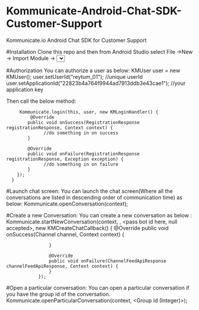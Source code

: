 # Kommunicate-Android-Chat-SDK-Customer-Support
Kommunicate.io Android Chat SDK for Customer Support

#Installation
Clone this repo and then from Android Studio select File ->New -> Import Module  -> <Select kommunicate from cloned path>
Check in your app level gradle file, if the dpedency for kommunicate does'nt exists then add it as below:
   `compile project(':kommunicate')`
   
#Authorization
You can authorize a user as below:
        KMUser user = new KMUser();
        user.setUserId("reytum_01");  //unique userId
        user.setApplicationId("22823b4a764f9944ad7913ddb3e43cae1");   //your application key
        
 Then call the below method:
    
         Kommunicate.login(this, user, new KMLoginHandler() {
             @Override
            public void onSuccess(RegistrationResponse registrationResponse, Context context) {
                  //do something in on success
            }

            @Override
            public void onFailure(RegistrationResponse registrationResponse, Exception exception) {
                  //do something in on failure
            }
        });
      }
      
#Launch chat screen:
 You can launch the chat screen(Where all the conversations are listed in descending order of communication time) as below:
    Kommunicate.openConversation(context);
    
#Create a new Conversation:
 You can create a new conversation as below :
            Kommunicate.startNewConversation(context, <pass agent id here>, <pass bot id here, null accepted>, new KMCreateChatCallback() {
                    @Override
                    public void onSuccess(Channel channel, Context context) {
                        
                    }

                    @Override
                    public void onFailure(ChannelFeedApiResponse channelFeedApiResponse, Context context) {
                    }
                });

#Open a particular conversation:
  You can open a particular conversation if you have the group id of the conversation.
         Kommunicate.openParticularConversation(context, <Group Id (Integer)>);
    
